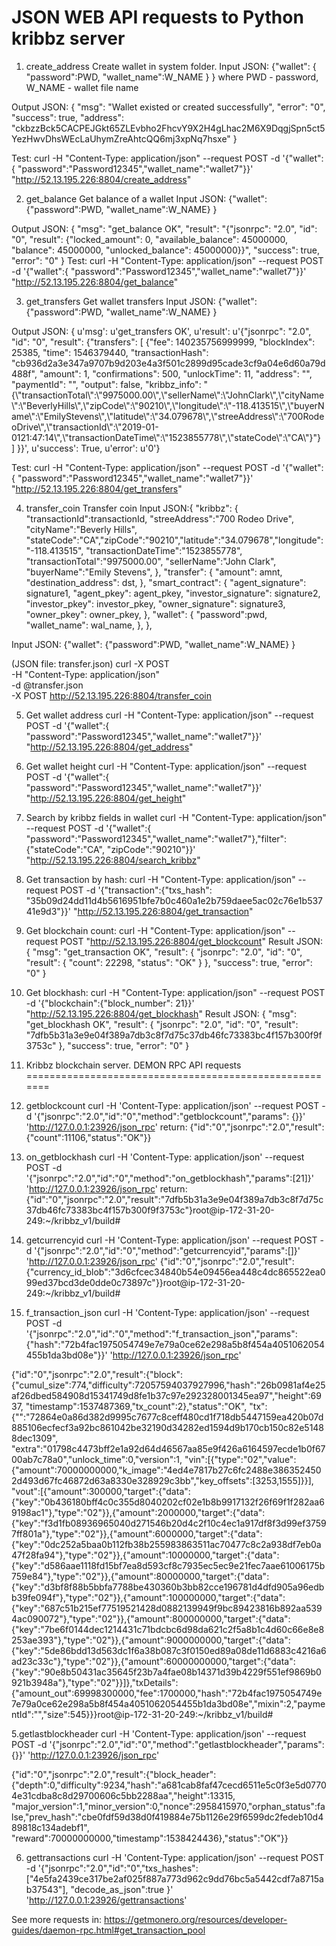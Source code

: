 JSON WEB API requests  to Python kribbz server
=================================================

1. create_address
Create wallet  in system folder.
Input JSON:
{"wallet":
   { "password":PWD,
     "wallet_name":W_NAME
   }
}
  where
  PWD  -  password,
  W_NAME  - wallet file name

Output JSON:
{
    "msg": "Wallet existed or created successfully",
    "error": "0",
    "success": true,
    "address": "ckbzzBck5CACPEJGkt65ZLEvbho2FhcvY9X2H4gLhac2M6X9DqgjSpn5ct5YezHwvDhsWEcLaUhymZreAhtcQQ6mj3xpNq7hsxe"
}

Test:  curl  -H "Content-Type: application/json" --request POST -d '{"wallet":{ "password":"Password12345","wallet_name":"wallet7"}}' "http://52.13.195.226:8804/create_address"


2. get_balance
 Get balance of a wallet
Input JSON: {"wallet": {"password":PWD,  "wallet_name":W_NAME} }

Output JSON:
{
    "msg": "get_balance OK",
    "result": "{\"jsonrpc\": \"2.0\", \"id\": \"0\", \"result\": {\"locked_amount\": 0, \"available_balance\": 45000000, \"balance\": 45000000, \"unlocked_balance\": 45000000}}",
    "success": true,
    "error": "0"
}
Test:
curl  -H "Content-Type: application/json" --request POST -d '{"wallet":{ "password":"Password12345","wallet_name":"wallet7"}}' "http://52.13.195.226:8804/get_balance"


3. get_transfers
Get  wallet transfers
Input JSON: {"wallet": {"password":PWD,  "wallet_name":W_NAME} }

Output JSON:
{
u'msg': u'get_transfers OK',
u'result': u'{"jsonrpc": "2.0", "id": "0",
"result":
{"transfers": [
  {"fee": 140235756999999, "blockIndex": 25385, "time": 1546379440, "transactionHash": "cb936d2a3e347a9707b9d203e4a3f501c2899d95cade3cf9a04e6d60a79d488f",
   "amount": 1, "confirmations": 500, "unlockTime": 11, "address": "", "paymentId": "", "output": false,
   "kribbz_info": "{\\"transactionTotal\\":\\"9975000.00\\",\\"sellerName\\":\\"JohnClark\\",\\"cityName\\":\\"BeverlyHills\\",\\"zipCode\\":\\"90210\\",\\"longitude\\":\\"-118.413515\\",\\"buyerName\\":\\"EmilyStevens\\",\\"latitude\\":\\"34.079678\\",\\"streeAddress\\":\\"700RodeoDrive\\",\\"transactionId\\":\\"2019-01-0121:47:14\\",\\"transactionDateTime\\":\\"1523855778\\",\\"stateCode\\":\\"CA\\"}"}
]
}}',
u'success': True, u'error': u'0'}

Test:
curl  -H "Content-Type: application/json" --request POST -d '{"wallet":{ "password":"Password12345","wallet_name":"wallet7"}}' "http://52.13.195.226:8804/get_transfers"


4. transfer_coin
Transfer coin
Input JSON:{
 "kribbz": {
            "transactionId":transactionId, "streeAddress":"700 Rodeo Drive", "cityName":"Beverly Hills",
            "stateCode":"CA","zipCode":"90210","latitude":"34.079678","longitude":"-118.413515",
            "transactionDateTime":"1523855778",
            "transactionTotal":"9975000.00",
            "sellerName":"John Clark",
            "buyerName":"Emily Stevens",
        },
 "transfer": {
              "amount": amnt,
              "destination_address": dst,
   },
 "smart_contract": {
    "agent_signature": signature1,
    "agent_pkey": agent_pkey,
    "investor_signature": signature2,
    "investor_pkey": investor_pkey,
    "owner_signature": signature3,
    "owner_pkey": owner_pkey,
  },
  "wallet": {
    "password":pwd,
    "wallet_name": wal_name,
   },
 },




Input JSON: {"wallet": {"password":PWD,  "wallet_name":W_NAME} }





(JSON file: transfer.json)
curl -X POST \
-H "Content-Type: application/json" \
-d @transfer.json \
-X POST http://52.13.195.226:8804/transfer_coin


5. Get  wallet address
   curl  -H "Content-Type: application/json" --request POST -d '{"wallet":{ "password":"Password12345","wallet_name":"wallet7"}}' "http://52.13.195.226:8804/get_address"

6. Get  wallet height
   curl  -H "Content-Type: application/json" --request POST -d '{"wallet":{ "password":"Password12345","wallet_name":"wallet7"}}' "http://52.13.195.226:8804/get_height"

7. Search by kribbz fields in wallet
   curl  -H "Content-Type: application/json" --request POST -d '{"wallet":{ "password":"Password12345","wallet_name":"wallet7"},"filter":{"stateCode":"CA", "zipCode":"90210"}}' "http://52.13.195.226:8804/search_kribbz"

8. Get transaction by hash:
   curl  -H "Content-Type: application/json" --request POST -d '{"transaction":{"txs_hash": "35b09d24dd11d4b5616951bfe7b0c460a1e2b759daee5ac02c76e1b53741e9d3"}}' "http://52.13.195.226:8804/get_transaction"

9. Get blockchain count:
   curl  -H "Content-Type: application/json" --request POST   "http://52.13.195.226:8804/get_blockcount"
    Result JSON:
    {
        "msg": "get_transaction OK",
        "result": {
            "jsonrpc": "2.0",
            "id": "0",
            "result": {
                "count": 22298,
                "status": "OK"
            }
        },
        "success": true,
        "error": "0"
     }

10. Get blockhash:
   curl  -H "Content-Type: application/json" --request POST -d '{"blockchain":{"block_number": 21}}' "http://52.13.195.226:8804/get_blockhash"
   Result JSON:
    {
        "msg": "get_blockhash OK",
        "result": {
            "jsonrpc": "2.0",
            "id": "0",
            "result": "7dfb5b31a3e9e04f389a7db3c8f7d75c37db46fc73383bc4f157b300f9f3753c"
        },
        "success": true,
        "error": "0"
    }



5. Kribbz blockchain server. DEMON RPC API requests
=======================================================

1. getblockcount
curl  -H 'Content-Type: application/json' --request POST -d '{"jsonrpc":"2.0","id":"0","method":"getblockcount","params": {}}' 'http://127.0.0.1:23926/json_rpc'
return:
{"id":"0","jsonrpc":"2.0","result":{"count":11106,"status":"OK"}}


2. on_getblockhash
curl  -H 'Content-Type: application/json' --request POST -d '{"jsonrpc":"2.0","id":"0","method":"on_getblockhash","params":[21]}' 'http://127.0.0.1:23926/json_rpc'
return:
{"id":"0","jsonrpc":"2.0","result":"7dfb5b31a3e9e04f389a7db3c8f7d75c37db46fc73383bc4f157b300f9f3753c"}root@ip-172-31-20-249:~/kribbz_v1/build#


3. getcurrencyid
curl  -H 'Content-Type: application/json' --request POST -d '{"jsonrpc":"2.0","id":"0","method":"getcurrencyid","params":[]}' 'http://127.0.0.1:23926/json_rpc'
{"id":"0","jsonrpc":"2.0","result":{"currency_id_blob":"3d6cfcec34840b54e09456ea448c4dc865522ea099ed37bcd3de0dde0c73897c"}}root@ip-172-31-20-249:~/kribbz_v1/build#


4. f_transaction_json
curl  -H 'Content-Type: application/json' --request POST -d '{"jsonrpc":"2.0","id":"0","method":"f_transaction_json","params":{"hash":"72b4fac1975054749e7e79a0ce62e298a5b8f454a4051062054455b1da3bd08e"}}' 'http://127.0.0.1:23926/json_rpc'

{"id":"0","jsonrpc":"2.0","result":{"block":
{"cumul_size":774,"difficulty":72057594037927996,"hash":"26b0981af4e25af26dbed584908d15341749d8fe1b37c97e292328001345ea97","height":6937,
"timestamp":1537487369,"tx_count":2},"status":"OK",
"tx":{"":"72864e0a86d382d9995c7677c8ceff480cd1f718db5447159ea420b07d885106ecfecf3a92bc861042be32190d34282ed1594d9b170cb150c82e51488dec1309",
"extra":"01798c4473bff2e1a92d64d46567aa85e9f426a6164597ecde1b0f6700ab7c78a0","unlock_time":0,"version":1,
"vin":[{"type":"02","value":{"amount":70000000000,"k_image":"4ed4e7817b27c6fc2488e3863524502d493d67fc46872d63a8330e328929c3bb","key_offsets":[3253,1555]}}],
"vout":[{"amount":300000,"target":{"data":{"key":"0b436180bff4c0c355d8040202cf02e1b8b9917132f26f69f1f282aa69198ac1"},"type":"02"}},{"amount":2000000,"target":{"data":{"key":"f3d1fb08936965040d271546b20d4c2f10c4ec1a917df8f3d99ef37597ff801a"},"type":"02"}},{"amount":6000000,"target":{"data":{"key":"0dc252a5baa0b112fb38b255983863511ac70477c8c2a938df7eb0a47f28fa94"},"type":"02"}},{"amount":10000000,"target":{"data":{"key":"d586aae1118fd15bf7ea8d593cf8c7935ec5ec9e21fec7aae61006175b759e84"},"type":"02"}},{"amount":80000000,"target":{"data":{"key":"d3bf8f88b5bbfa7788be430360b3bb82cce196781d4dfd905a96edbb39fe094f"},"type":"02"}},{"amount":100000000,"target":{"data":{"key":"687c51b215ef77519521428d0882139949f9bc89423816b892aa5394ac090072"},"type":"02"}},{"amount":800000000,"target":{"data":{"key":"7be6f0144dec1214431c71bdcbc6d98da621c2f5a8b1c4d60c66e8e8253ae393"},"type":"02"}},{"amount":9000000000,"target":{"data":{"key":"5de86bdd13d563dc1f6a38b087c3f0150ed89a08de11d6883c4216a6ad23c33c"},"type":"02"}},{"amount":60000000000,"target":{"data":{"key":"90e8b50431ac35645f23b7a4fae08b14371d39b4229f551ef9869b0921b3948a"},"type":"02"}}]},"txDetails":{"amount_out":69998300000,"fee":1700000,"hash":"72b4fac1975054749e7e79a0ce62e298a5b8f454a4051062054455b1da3bd08e","mixin":2,"paymentId":"","size":545}}}root@ip-172-31-20-249:~/kribbz_v1/build#


5.getlastblockheader
curl  -H 'Content-Type: application/json' --request POST -d '{"jsonrpc":"2.0","id":"0","method":"getlastblockheader","params":{}}' 'http://127.0.0.1:23926/json_rpc'

{"id":"0","jsonrpc":"2.0","result":{"block_header":{"depth":0,"difficulty":9234,"hash":"a681cab8faf47cecd6511e5c0f3e5d07704e31cdba8c8d29700606c5bb2288aa","height":13315,
"major_version":1,"minor_version":0,"nonce":2958415970,"orphan_status":false,"prev_hash":"cbe0fdf59d38d0f419884e75b1126e29f6599dc2fedeb10d489818c134adebf1",
"reward":70000000000,"timestamp":1538424436},"status":"OK"}}


6. gettransactions
curl  -H 'Content-Type: application/json' --request POST -d '{"jsonrpc":"2.0","id":"0","txs_hashes":["4e5fa2439ce317be2af025f887a773d962c9dd76bc5a5442cdf7a8715ab37543"], "decode_as_json":true }' 'http://127.0.0.1:23926/gettransactions'

See   more requests  in:  https://getmonero.org/resources/developer-guides/daemon-rpc.html#get_transaction_pool

